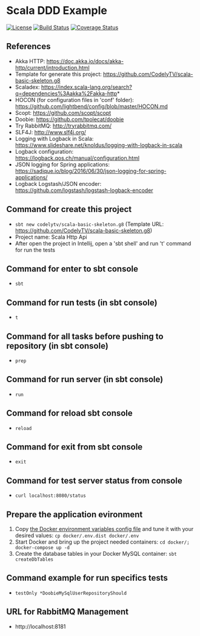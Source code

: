# Scala DDD Example

[![License](https://img.shields.io/github/license/jorgechavezrnd/scala-ddd-example.svg?style=flat-square)](LICENSE)
[![Build Status](https://img.shields.io/travis/jorgechavezrnd/scala-ddd-example/master.svg?style=flat-square)](https://travis-ci.com/jorgechavezrnd/scala-ddd-example.svg?branch=master)
[![Coverage Status](https://img.shields.io/coveralls/github/jorgechavezrnd/scala-ddd-example/master.svg?style=flat-square)](https://coveralls.io/github/jorgechavezrnd/scala-ddd-example?branch=master)

## References
- Akka HTTP: https://doc.akka.io/docs/akka-http/current/introduction.html
- Template for generate this project: https://github.com/CodelyTV/scala-basic-skeleton.g8
- Scaladex: https://index.scala-lang.org/search?q=dependencies%3Aakka%2Fakka-http*
- HOCON (for configuration files in 'conf' folder): https://github.com/lightbend/config/blob/master/HOCON.md
- Scopt: https://github.com/scopt/scopt
- Doobie: https://github.com/tpolecat/doobie
- Try RabbitMQ: http://tryrabbitmq.com/
- SLF4J: http://www.slf4j.org/
- Logging with Logback in Scala: https://www.slideshare.net/knoldus/logging-with-logback-in-scala
- Logback configuration: https://logback.qos.ch/manual/configuration.html
- JSON logging for Spring applications: https://sadique.io/blog/2016/06/30/json-logging-for-spring-applications/
- Logback Logstash/JSON encoder: https://github.com/logstash/logstash-logback-encoder

## Command for create this project
- `sbt new codelytv/scala-basic-skeleton.g8` (Template URL: https://github.com/CodelyTV/scala-basic-skeleton.g8)
- Project name: Scala Http Api
- After open the project in Intellij, open a 'sbt shell' and run 't' command for run the tests

## Command for enter to sbt console
- `sbt`

## Command for run tests (in sbt console)
- `t`

## Command for all tasks before pushing to repository (in sbt console)
- `prep`

## Command for run server (in sbt console)
- `run`

## Command for reload sbt console
- `reload`

## Command for exit from sbt console
- `exit`

## Command for test server status from console
- `curl localhost:8080/status`

## Prepare the application evironment
1. Copy [the Docker environment variables config file](docker/.env.dist) and tune it with your desired values: `cp docker/.env.dist docker/.env`
2. Start Docker and bring up the project needed containers: `cd docker/; docker-compose up -d`
3. Create the database tables in your Docker MySQL container: `sbt createDbTables`

## Command example for run specifics tests
- `testOnly *DoobieMySqlUserRepositoryShould`

## URL for RabbitMQ Management
- http://localhost:8181
